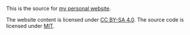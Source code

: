 This is the source for [my personal website](https://tarmil.fr).

The website content is licensed under [CC BY-SA 4.0](https://creativecommons.org/licenses/by-sa/4.0/).
The source code is licensed under [MIT](https://opensource.org/licenses/mit-license.php).
